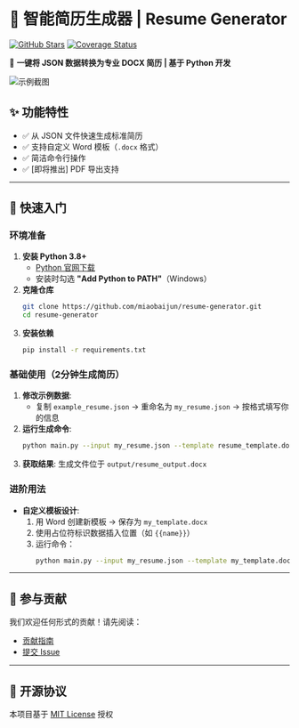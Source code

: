 # 📄 智能简历生成器 | Resume Generator 
[![GitHub Stars](https://img.shields.io/github/stars/miaobaijun/resume-generator?style=flat-square)](https://github.com/miaobaijun/resume-generator)
[![Coverage Status](https://coveralls.io/repos/github/miaobaijun/resume-generator/badge.png?branch=main)](https://coveralls.io/github/miaobaijun/resume-generator)


🚀 **一键将 JSON 数据转换为专业 DOCX 简历 | 基于 Python 开发**  

![示例截图](docs/screenshot.png)  

## ✨ 功能特性  
- ✅ 从 JSON 文件快速生成标准简历  
- ✅ 支持自定义 Word 模板（`.docx` 格式）  
- ✅ 简洁命令行操作  
- ✅ [即将推出] PDF 导出支持  

---

## 🚀 快速入门  

### 环境准备  
1. **安装 Python 3.8+**  
   - [Python 官网下载](https://www.python.org/downloads/)  
   - 安装时勾选 **"Add Python to PATH"**（Windows）  
2. **克隆仓库**  
   ```bash  
   git clone https://github.com/miaobaijun/resume-generator.git  
   cd resume-generator  
   ```  
3. **安装依赖**  
   ```bash  
   pip install -r requirements.txt  
   ```  

### 基础使用（2分钟生成简历）  
1. **修改示例数据**:  
   - 复制 `example_resume.json` → 重命名为 `my_resume.json` → 按格式填写你的信息  
2. **运行生成命令**:  
   ```bash  
   python main.py --input my_resume.json --template resume_template.docx  
   ```  
3. **获取结果**: 生成文件位于 `output/resume_output.docx`  

### 进阶用法  
- **自定义模板设计**:  
  1. 用 Word 创建新模板 → 保存为 `my_template.docx`  
  2. 使用占位符标识数据插入位置（如 `{{name}}`）  
  3. 运行命令：  
     ```bash  
     python main.py --input my_resume.json --template my_template.docx  
     ```  

---

## 🤝 参与贡献  
我们欢迎任何形式的贡献！请先阅读：  
- [贡献指南](CONTRIBUTING.md)  
- [提交 Issue](https://github.com/miaobaijun/resume-generator/issues)  

---

## 📜 开源协议  
本项目基于 [MIT License](LICENSE) 授权  
